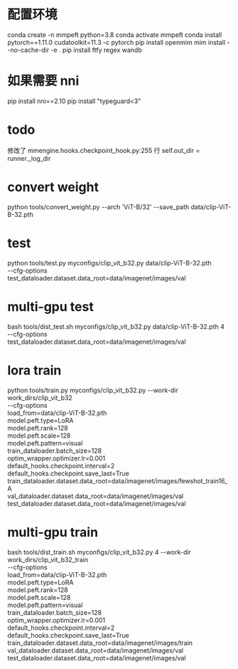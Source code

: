 # 配置环境
conda create -n mmpeft python=3.8
conda activate mmpeft
conda install pytorch==1.11.0 cudatoolkit=11.3 -c pytorch
pip install openmim
mim install --no-cache-dir -e .
pip install ftfy regex wandb

# 如果需要 nni
pip install nni==2.10
pip install "typeguard<3"

# todo
修改了 mmengine.hooks.checkpoint_hook.py:255 行     self.out_dir = runner._log_dir

# convert weight
python tools/convert_weight.py --arch 'ViT-B/32' --save_path data/clip-ViT-B-32.pth

# test
python tools/test.py myconfigs/clip_vit_b32.py data/clip-ViT-B-32.pth \
--cfg-options \
test_dataloader.dataset.data_root=data/imagenet/images/val

# multi-gpu test
bash tools/dist_test.sh myconfigs/clip_vit_b32.py data/clip-ViT-B-32.pth 4 \
--cfg-options \
test_dataloader.dataset.data_root=data/imagenet/images/val

# lora train
python tools/train.py myconfigs/clip_vit_b32.py --work-dir work_dirs/clip_vit_b32 \
--cfg-options \
load_from=data/clip-ViT-B-32.pth \
model.peft.type=LoRA \
model.peft.rank=128 \
model.peft.scale=128 \
model.peft.pattern=visual \
train_dataloader.batch_size=128 \
optim_wrapper.optimizer.lr=0.001 \
default_hooks.checkpoint.interval=2 \
default_hooks.checkpoint.save_last=True \
train_dataloader.dataset.data_root=data/imagenet/images/fewshot_train16_A \
val_dataloader.dataset.data_root=data/imagenet/images/val \
test_dataloader.dataset.data_root=data/imagenet/images/val

# multi-gpu train
bash tools/dist_train.sh myconfigs/clip_vit_b32.py 4 --work-dir work_dirs/clip_vit_b32_train \
--cfg-options \
load_from=data/clip-ViT-B-32.pth \
model.peft.type=LoRA \
model.peft.rank=128 \
model.peft.scale=128 \
model.peft.pattern=visual \
train_dataloader.batch_size=128 \
optim_wrapper.optimizer.lr=0.001 \
default_hooks.checkpoint.interval=2 \
default_hooks.checkpoint.save_last=True \
train_dataloader.dataset.data_root=data/imagenet/images/train \
val_dataloader.dataset.data_root=data/imagenet/images/val \
test_dataloader.dataset.data_root=data/imagenet/images/val